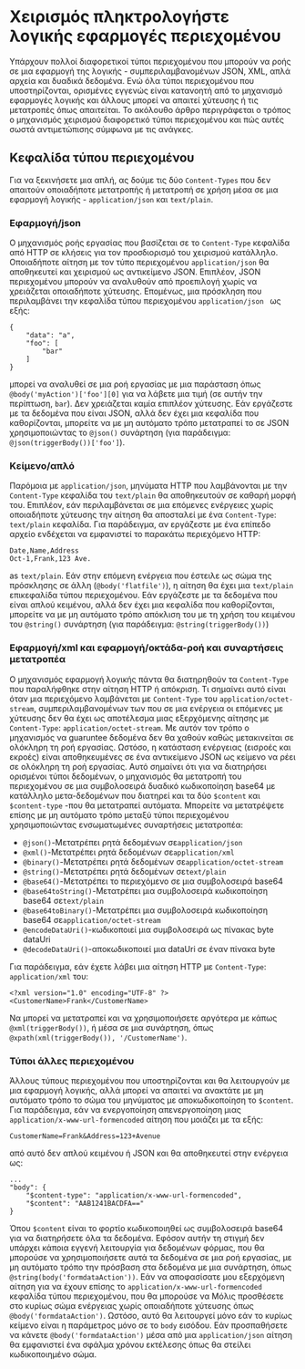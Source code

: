 <properties
   pageTitle="Χειρισμός πληκτρολογήστε λογικής εφαρμογές περιεχομένου | Microsoft Azure"
   description="Κατανόηση πώς οι εφαρμογές λογικής ασχολείται με τύποι περιεχομένου στη σχεδίαση και χρόνου εκτέλεσης"
   services="logic-apps"
   documentationCenter=".net,nodejs,java"
   authors="jeffhollan"
   manager="dwrede"
   editor=""/>

<tags
   ms.service="logic-apps"
   ms.devlang="multiple"
   ms.topic="article"
   ms.tgt_pltfrm="na"
   ms.workload="integration"
   ms.date="10/18/2016"
   ms.author="jehollan"/>

# <a name="logic-apps-content-type-handling"></a>Χειρισμός πληκτρολογήστε λογικής εφαρμογές περιεχομένου

Υπάρχουν πολλοί διαφορετικοί τύποι περιεχομένου που μπορούν να ροής σε μια εφαρμογή της λογικής - συμπεριλαμβανομένων JSON, XML, απλά αρχεία και δυαδικά δεδομένα.  Ενώ όλα τύποι περιεχομένου που υποστηρίζονται, ορισμένες εγγενώς είναι κατανοητή από το μηχανισμό εφαρμογές λογικής και άλλους μπορεί να απαιτεί χύτευσης ή τις μετατροπές όπως απαιτείται.  Το ακόλουθο άρθρο περιγράφεται ο τρόπος ο μηχανισμός χειρισμού διαφορετικό τύποι περιεχομένου και πώς αυτές σωστά αντιμετώπισης σύμφωνα με τις ανάγκες.

## <a name="content-type-header"></a>Κεφαλίδα τύπου περιεχομένου

Για να ξεκινήσετε μια απλή, ας δούμε τις δύο `Content-Types` που δεν απαιτούν οποιαδήποτε μετατροπής ή μετατροπή σε χρήση μέσα σε μια εφαρμογή λογικής - `application/json` και `text/plain`.

### <a name="applicationjson"></a>Εφαρμογή/json

Ο μηχανισμός ροής εργασίας που βασίζεται σε το `Content-Type` κεφαλίδα από HTTP σε κλήσεις για τον προσδιορισμό του χειρισμού κατάλληλο.  Οποιαδήποτε αίτηση με τον τύπο περιεχομένου `application/json` θα αποθηκευτεί και χειρισμού ως αντικείμενο JSON.  Επιπλέον, JSON περιεχομένου μπορούν να αναλυθούν από προεπιλογή χωρίς να χρειάζεται οποιαδήποτε χύτευσης.  Επομένως, μια πρόσκληση που περιλαμβάνει την κεφαλίδα τύπου περιεχομένου `application/json ` ως εξής:

```
{
    "data": "a",
    "foo": [
        "bar"
    ]
}
```

μπορεί να αναλυθεί σε μια ροή εργασίας με μια παράσταση όπως `@body('myAction')['foo'][0]` για να λάβετε μια τιμή (σε αυτήν την περίπτωση, `bar`).  Δεν χρειάζεται καμία επιπλέον χύτευσης.  Εάν εργάζεστε με τα δεδομένα που είναι JSON, αλλά δεν έχει μια κεφαλίδα που καθορίζονται, μπορείτε να με μη αυτόματο τρόπο μετατραπεί το σε JSON χρησιμοποιώντας το `@json()` συνάρτηση (για παράδειγμα: `@json(triggerBody())['foo']`).

### <a name="textplain"></a>Κείμενο/απλό

Παρόμοια με `application/json`, μηνύματα HTTP που λαμβάνονται με την `Content-Type` κεφαλίδα του `text/plain` θα αποθηκευτούν σε καθαρή μορφή του.  Επιπλέον, εάν περιλαμβάνεται σε μια επόμενες ενέργειες χωρίς οποιαδήποτε χύτευσης την αίτηση θα αποσταλεί με ένα `Content-Type`: `text/plain` κεφαλίδα.  Για παράδειγμα, αν εργάζεστε με ένα επίπεδο αρχείο ενδέχεται να εμφανιστεί το παρακάτω περιεχόμενο HTTP:

```
Date,Name,Address
Oct-1,Frank,123 Ave.
```

as `text/plain`.  Εάν στην επόμενη ενέργεια που έστειλε ως σώμα της πρόσκλησης σε άλλη (`@body('flatfile')`), η αίτηση θα έχει μια `text/plain` επικεφαλίδα τύπου περιεχομένου.  Εάν εργάζεστε με τα δεδομένα που είναι απλού κειμένου, αλλά δεν έχει μια κεφαλίδα που καθορίζονται, μπορείτε να με μη αυτόματο τρόπο απόκλιση του με τη χρήση του κειμένου του `@string()` συνάρτηση (για παράδειγμα: `@string(triggerBody())`)

### <a name="applicationxml-and-applicationoctet-stream-and-converter-functions"></a>Εφαρμογή/xml και εφαρμογή/οκτάδα-ροή και συναρτήσεις μετατροπέα

Ο μηχανισμός εφαρμογή λογικής πάντα θα διατηρηθούν τα `Content-Type` που παραλήφθηκε στην αίτηση HTTP ή απόκριση.  Τι σημαίνει αυτό είναι όταν μια περιεχόμενο λαμβάνεται με `Content-Type` του `application/octet-stream`, συμπεριλαμβανομένων των που σε μια ενέργεια οι επόμενες με χύτευσης δεν θα έχει ως αποτέλεσμα μιας εξερχόμενης αίτησης με `Content-Type`: `application/octet-stream`.  Με αυτόν τον τρόπο ο μηχανισμός να guaruntee δεδομένα δεν θα χαθούν καθώς μετακινείται σε ολόκληρη τη ροή εργασίας.  Ωστόσο, η κατάσταση ενέργειας (εισροές και εκροές) είναι αποθηκευμένες σε ένα αντικείμενο JSON ως κείμενο να ρέει σε ολόκληρη τη ροή εργασίας.  Αυτό σημαίνει ότι για να διατηρήσει ορισμένοι τύποι δεδομένων, ο μηχανισμός θα μετατροπή του περιεχομένου σε μια συμβολοσειρά δυαδικό κωδικοποίηση base64 με κατάλληλο μετα-δεδομένων που διατηρεί και τα δύο `$content` και `$content-type` -που θα μετατραπεί αυτόματα.  Μπορείτε να μετατρέψετε επίσης με μη αυτόματο τρόπο μεταξύ τύποι περιεχομένου χρησιμοποιώντας ενσωματωμένες συναρτήσεις μετατροπέα:

* `@json()`-Μετατρέπει ρητά δεδομένων σε`application/json`
* `@xml()`-Μετατρέπει ρητά δεδομένων σε`application/xml`
* `@binary()`-Μετατρέπει ρητά δεδομένων σε`application/octet-stream`
* `@string()`-Μετατρέπει ρητά δεδομένων σε`text/plain`
* `@base64()`-Μετατρέπει το περιεχόμενο σε μια συμβολοσειρά base64
* `@base64toString()`-Μετατρέπει μια συμβολοσειρά κωδικοποίηση base64 σε`text/plain`
* `@base64toBinary()`-Μετατρέπει μια συμβολοσειρά κωδικοποίηση base64 σε`application/octet-stream`
* `@encodeDataUri()`-κωδικοποιεί μια συμβολοσειρά ως πίνακας byte dataUri
* `@decodeDataUri()`-αποκωδικοποιεί μια dataUri σε έναν πίνακα byte

Για παράδειγμα, εάν έχετε λάβει μια αίτηση HTTP με `Content-Type`: `application/xml` του:

```
<?xml version="1.0" encoding="UTF-8" ?>
<CustomerName>Frank</CustomerName>
```

Να μπορεί να μετατραπεί και να χρησιμοποιήσετε αργότερα με κάπως `@xml(triggerBody())`, ή μέσα σε μια συνάρτηση, όπως `@xpath(xml(triggerBody()), '/CustomerName')`.

### <a name="other-content-types"></a>Τύποι άλλες περιεχομένου

Άλλους τύπους περιεχομένου που υποστηρίζονται και θα λειτουργούν με μια εφαρμογή λογικής, αλλά μπορεί να απαιτεί να ανακτάτε με μη αυτόματο τρόπο το σώμα του μηνύματος με αποκωδικοποίηση το `$content`.  Για παράδειγμα, εάν να ενεργοποίηση απενεργοποίηση μιας `application/x-www-url-formencoded` αίτηση που μοιάζει με τα εξής:

```
CustomerName=Frank&Address=123+Avenue
```

από αυτό δεν απλού κειμένου ή JSON και θα αποθηκευτεί στην ενέργεια ως:

```
...
"body": {
    "$content-type": "application/x-www-url-formencoded",
    "$content": "AAB1241BACDFA=="
}
```

Όπου `$content` είναι το φορτίο κωδικοποιηθεί ως συμβολοσειρά base64 για να διατηρήσετε όλα τα δεδομένα.  Εφόσον αυτήν τη στιγμή δεν υπάρχει κάποια εγγενή λειτουργία για δεδομένων φόρμας, που θα μπορούσε να χρησιμοποιήσετε αυτά τα δεδομένα σε μια ροή εργασίας, με μη αυτόματο τρόπο την πρόσβαση στα δεδομένα με μια συνάρτηση, όπως `@string(body('formdataAction'))`.  Εάν να αποφασίσατε μου εξερχόμενη αίτηση για να έχουν επίσης το `application/x-www-url-formencoded` κεφαλίδα τύπου περιεχομένου, που θα μπορούσε να Μόλις προσθέσετε στο κυρίως σώμα ενέργειας χωρίς οποιαδήποτε χύτευσης όπως `@body('formdataAction')`.  Ωστόσο, αυτό θα λειτουργεί μόνο εάν το κυρίως κείμενο είναι η παράμετρος μόνο σε το `body` εισόδου.  Εάν προσπαθήσετε να κάνετε `@body('formdataAction')` μέσα από μια `application/json` αίτηση θα εμφανιστεί ένα σφάλμα χρόνου εκτέλεσης όπως θα στείλει κωδικοποιημένο σώμα.
